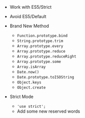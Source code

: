 * Work with ES5/Strict
* Avoid ES5/Default

* Brand New Method
	* `Function.prototype.bind`
	* `String.prototype.trim`
	* `Array.prototype.every`
	* `Array.prototype.reduce`
	* `Array.prototype.reduceRight`
	* `Array.prototype.some`
	* `Array.isArray`
	* `Date.now()`
	* `Date.prototype.toISOString`
	* `Object.keys` 
	* `Object.create`

* Strict Mode
	* `'use strict';`
	* Add some new reserved words

